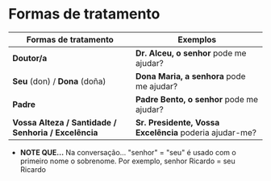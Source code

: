 # Formas de tratamento

| Formas de tratamento | Exemplos |
| -- | -- |
| **Doutor/a**                                         | **Dr. Alceu, o senhor** pode me ajudar? |
| **Seu** (don) / **Dona** (doña)                      | **Dona Maria, a senhora** pode me ajudar? |
| **Padre**                                            | **Padre Bento, o senhor** pode me ajudar? |
| **Vossa Alteza / Santidade / Senhoria / Excelência** | **Sr. Presidente, Vossa Excelência** poderia ajudar-me? |

* **NOTE QUE...** Na conversação... "senhor" = "seu" é usado com o primeiro nome o sobrenome. Por exemplo, senhor Ricardo = seu Ricardo